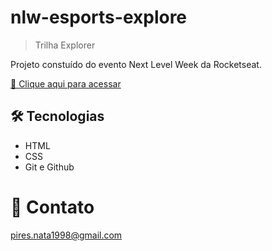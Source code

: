 # nlw-esports-explore

> Trilha Explorer

Projeto constuído do evento Next Level Week da Rocketseat.

[🔗 Clique aqui para acessar](https://natapires.github.io/nlw-esports-explore/nlw/)

## 🛠 Tecnologias

- HTML
- CSS
- Git e Github 

# 📩 Contato

pires.nata1998@gmail.com
